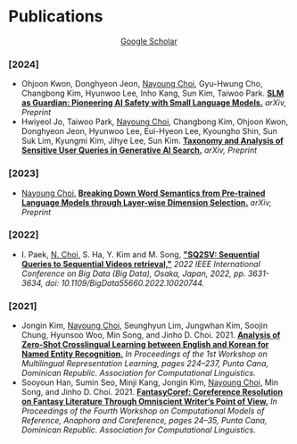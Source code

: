 ---
---

# Publications
<div style="text-align: center"> <a href="https://scholar.google.com/citations?user=0JoEIaEAAAAJ&hl=en" target="_blank">Google Scholar</a> </div>

### [2024]
- Ohjoon Kwon, Donghyeon Jeon, <U>Nayoung Choi</U>, Gyu-Hwung Cho, Changbong Kim, Hyunwoo Lee, Inho Kang, Sun Kim, Taiwoo Park. **[SLM as Guardian: Pioneering AI Safety with Small Language Models.](https://arxiv.org/pdf/2405.19795.pdf)** *arXiv, Preprint*
- Hwiyeol Jo, Taiwoo Park, <U>Nayoung Choi</U>, Changbong Kim, Ohjoon Kwon, Donghyeon Jeon, Hyunwoo Lee, Eui-Hyeon Lee, Kyoungho Shin, Sun Suk Lim, Kyungmi Kim, Jihye Lee, Sun Kim. **[Taxonomy and Analysis of Sensitive User Queries in Generative AI Search.](https://arxiv.org/pdf/2404.08672.pdf)** *arXiv, Preprint*

### [2023]
- <U>Nayoung Choi.</U> **[Breaking Down Word Semantics from Pre-trained Language Models through Layer-wise Dimension Selection.](https://arxiv.org/pdf/2310.05115.pdf)** *arXiv, Preprint*

### [2022]
- I. Paek, <U>N. Choi,</U> S. Ha, Y. Kim and M. Song, **["SQ2SV: Sequential Queries to Sequential Videos retrieval,"](https://ieeexplore.ieee.org/document/10020744)** *2022 IEEE International Conference on Big Data (Big Data), Osaka, Japan, 2022, pp. 3631-3634, doi: 10.1109/BigData55660.2022.10020744.*

### [2021]
- Jongin Kim, <U>Nayoung Choi,</U> Seunghyun Lim, Jungwhan Kim, Soojin Chung, Hyunsoo Woo, Min Song, and Jinho D. Choi. 2021. **[Analysis of Zero-Shot Crosslingual Learning between English and Korean for Named Entity Recognition.](https://aclanthology.org/2021.mrl-1.19.pdf)** *In Proceedings of the 1st Workshop on Multilingual Representation Learning, pages 224–237, Punta Cana, Dominican Republic. Association for Computational Linguistics.*
- Sooyoun Han, Sumin Seo, Minji Kang, Jongin Kim, <U>Nayoung Choi,</U> Min Song, and Jinho D. Choi. 2021. **[FantasyCoref: Coreference Resolution on Fantasy Literature Through Omniscient Writer’s Point of View.](https://aclanthology.org/2021.crac-1.3.pdf)** *In Proceedings of the Fourth Workshop on Computational Models of Reference, Anaphora and Coreference, pages 24–35, Punta Cana, Dominican Republic. Association for Computational Linguistics.*
